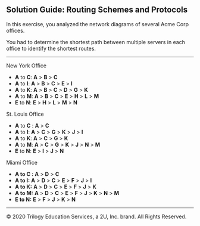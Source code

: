 ## Solution Guide: Routing Schemes and Protocols

In this exercise, you analyzed the network diagrams of several Acme Corp offices. 

You had to determine the shortest path between multiple servers in each office to identify the shortest routes.

---

New York Office

  - **A** to **C**: **A** > **B** > **C** 
  - **A** to **I**: **A** > **B** > **C**  > **E**  > **I**
  - **A** to **K**: **A** > **B** > **C**  > **D**  > **G** > **K**
  - **A** to **M**:  **A** > **B** > **C**  > **E**  > **H** > **L** > **M**
  - **E**  to **N**:  **E**  > **H** > **L** > **M** > **N**


St. Louis Office

  - **A** to **C** :  **A** > **C** 
  - **A** to **I**:  **A** > **C**  > **G** > **K** > **J** > **I**
  - **A** to **K**:  **A** > **C**  > **G** > **K** 
  - **A** to **M**:  **A** > **C**  > **G** > **K** > **J** > **N** > **M**
  - **E** to **N**: **E**  > **I** > **J** > **N**


Miami Office

  - ****A** to **C** :**  **A** > **D**  > **C**
  - ****A** to **I**:**  **A** > **D**  > **C**  > **E**  > **F**  > **J** > **I**
  - ****A** to **K**:**  **A** > **D**  > **C**  > **E**  > **F**  > **J** > **K**
  - ****A** to **M**:**  **A** > **D**  > **C**  > **E** > **F**  > **J** > **K** > **N** > **M**
  - ****E**  to **N**:**  **E**  > **F**  > **J** > **K** > **N**
  
  ---
© 2020 Trilogy Education Services, a 2U, Inc. brand. All Rights Reserved.
